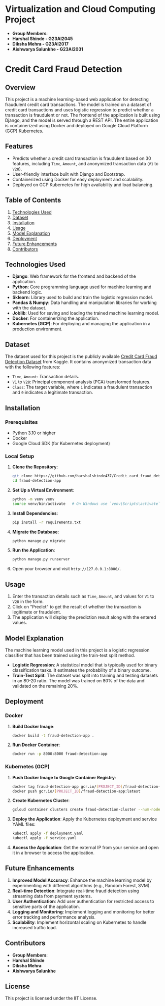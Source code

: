 # Virtualization and Cloud Computing Project
- **Group Members**:
- **Harshal Shinde - G23AI2045**
- **Diksha Mehra - G23AI2017**
- **Aishwarya Salunkhe - G23AI2031**

# Credit Card Fraud Detection

## Overview
This project is a machine learning-based web application for detecting fraudulent credit card transactions. The model is trained on a dataset of credit card transactions and uses logistic regression to predict whether a transaction is fraudulent or not. The frontend of the application is built using Django, and the model is served through a REST API. The entire application is containerized using Docker and deployed on Google Cloud Platform (GCP) Kubernetes.

## Features
- Predicts whether a credit card transaction is fraudulent based on 30 features, including `Time`, `Amount`, and anonymized transaction data (`V1` to `V28`).
- User-friendly interface built with Django and Bootstrap.
- Containerized using Docker for easy deployment and scalability.
- Deployed on GCP Kubernetes for high availability and load balancing.

## Table of Contents
1. [Technologies Used](#technologies-used)
2. [Dataset](#dataset)
3. [Installation](#installation)
4. [Usage](#usage)
5. [Model Explanation](#model-explanation)
6. [Deployment](#deployment)
7. [Future Enhancements](#future-enhancements)
8. [Contributors](#contributors)

## Technologies Used

- **Django**: Web framework for the frontend and backend of the application.
- **Python**: Core programming language used for machine learning and backend logic.
- **Sklearn**: Library used to build and train the logistic regression model.
- **Pandas & Numpy**: Data handling and manipulation libraries for working with the dataset.
- **Joblib**: Used for saving and loading the trained machine learning model.
- **Docker**: For containerizing the application.
- **Kubernetes (GCP)**: For deploying and managing the application in a production environment.

## Dataset
The dataset used for this project is the publicly available [Credit Card Fraud Detection Dataset](https://www.kaggle.com/mlg-ulb/creditcardfraud) from Kaggle. It contains anonymized transaction data with the following features:
- `Time`, `Amount`: Transaction details.
- `V1` to `V28`: Principal component analysis (PCA) transformed features.
- `Class`: The target variable, where `1` indicates a fraudulent transaction and `0` indicates a legitimate transaction.

## Installation

### Prerequisites
- Python 3.10 or higher
- Docker
- Google Cloud SDK (for Kubernetes deployment)

### Local Setup

1. **Clone the Repository**:
   ```bash
   git clone https://github.com/harshalshinde437/Credit_card_fraud_detection
   cd fraud-detection-app
   ```

2. **Set Up a Virtual Environment**:
   ```bash
   python -m venv venv
   source venv/bin/activate   # On Windows use `venv\Scripts\activate`
   ```

3. **Install Dependencies**:
   ```bash
   pip install -r requirements.txt
   ```

4. **Migrate the Database**:
   ```bash
   python manage.py migrate
   ```

5. **Run the Application**:
   ```bash
   python manage.py runserver
   ```

6. Open your browser and visit `http://127.0.0.1:8000/`.

## Usage

1. Enter the transaction details such as `Time`, `Amount`, and values for `V1` to `V28` in the form.
2. Click on "Predict" to get the result of whether the transaction is legitimate or fraudulent.
3. The application will display the prediction result along with the entered values.

## Model Explanation

The machine learning model used in this project is a logistic regression classifier that has been trained using the train-test split method.

- **Logistic Regression**: A statistical model that is typically used for binary classification tasks. It estimates the probability of a binary outcome.
- **Train-Test Split**: The dataset was split into training and testing datasets in an 80-20 ratio. The model was trained on 80% of the data and validated on the remaining 20%.

## Deployment

### Docker

1. **Build Docker Image**:
   ```bash
   docker build -t fraud-detection-app .
   ```

2. **Run Docker Container**:
   ```bash
   docker run -p 8000:8000 fraud-detection-app
   ```

### Kubernetes (GCP)

1. **Push Docker Image to Google Container Registry**:
   ```bash
   docker tag fraud-detection-app gcr.io/[PROJECT_ID]/fraud-detection-app:latest
   docker push gcr.io/[PROJECT_ID]/fraud-detection-app:latest
   ```

2. **Create Kubernetes Cluster**:
   ```bash
   gcloud container clusters create fraud-detection-cluster --num-nodes=3
   ```

3. **Deploy the Application**:
   Apply the Kubernetes deployment and service YAML files:
   ```bash
   kubectl apply -f deployment.yaml
   kubectl apply -f service.yaml
   ```

4. **Access the Application**:
   Get the external IP from your service and open it in a browser to access the application.

## Future Enhancements

1. **Improved Model Accuracy**: Enhance the machine learning model by experimenting with different algorithms (e.g., Random Forest, SVM).
2. **Real-time Detection**: Integrate real-time fraud detection using streaming data from payment systems.
3. **User Authentication**: Add user authentication for restricted access to sensitive parts of the application.
4. **Logging and Monitoring**: Implement logging and monitoring for better error tracking and performance analysis.
5. **Scalability**: Implement horizontal scaling on Kubernetes to handle increased traffic load.

## Contributors

- **Group Members**:
- **Harshal Shinde**
- **Diksha Mehra**
- **Aishwarya Salunkhe**

## License

This project is licensed under the IIT License.
